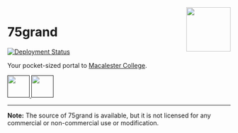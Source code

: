 <img align="right" width="100" height="100" src="https://github.com/75grand/app/assets/64276359/789ef148-881e-4dd9-9983-5fcb83d049b9"/>

# 75grand

[![Deployment Status](https://img.shields.io/endpoint?url=https%3A%2F%2Fforge.laravel.com%2Fsite-badges%2Fc4ae7632-2bc7-41b7-8355-e11a1530db60&style=flat)](https://forge.laravel.com/servers/686840/sites/2079159)

Your pocket-sized portal to [Macalester College](https://www.macalester.edu/).

<a href="">
  <img height="50" src="https://github.com/75grand/app/assets/64276359/d762ad2c-ffdc-4920-a611-ef4b49e10afa"/>
</a>

<a href="">
  <img height="50" src="https://github.com/75grand/app/assets/64276359/b7a8c1ee-7904-4035-9102-4051b62ad62c"/>
</a>

---

**Note:** The source of 75grand is available, but it is not licensed for any commercial or non-commercial use or modification.
